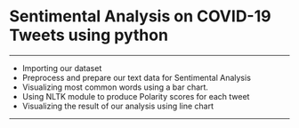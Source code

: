 # Sentimental Analysis on COVID-19 Tweets using python
-------------------------------------------------------------

- Importing our dataset
- Preprocess and prepare our text data for Sentimental Analysis 
- Visualizing most common words using a bar chart.
- Using NLTK module to produce Polarity scores for each tweet  
- Visualizing the result of our analysis using line chart    
 
----------------------------------------------------------------

